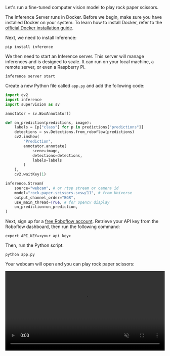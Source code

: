 Let's run a fine-tuned computer vision model to play rock paper scissors.

The Inference Server runs in Docker. Before we begin, make sure you have installed Docker on your system. To learn how to install Docker, refer to the [official Docker installation guide](https://docs.docker.com/get-docker/).

Next, we need to install Inference:

```
pip install inference
```

We then need to start an Inference server. This server will manage inferences and is designed to scale. It can run on your local machine, a remote server, or even a Raspberry Pi.

```
inference server start
```

Create a new Python file called `app.py` and add the following code:

```python
import cv2
import inference
import supervision as sv

annotator = sv.BoxAnnotator()

def on_prediction(predictions, image):
    labels = [p["class"] for p in predictions["predictions"]]
    detections = sv.Detections.from_roboflow(predictions)
    cv2.imshow(
        "Prediction", 
        annotator.annotate(
            scene=image, 
            detections=detections,
            labels=labels
        )
    ),
    cv2.waitKey(1)

inference.Stream(
    source="webcam", # or rtsp stream or camera id
    model="rock-paper-scissors-sxsw/11", # from Universe
    output_channel_order="BGR",
    use_main_thread=True, # for opencv display
    on_prediction=on_prediction, 
)
```

Next, sign up for a [free Roboflow account](https://app.roboflow.com). Retrieve your API key from the Roboflow dashboard, then run the following command:

```
export API_KEY=<your api key>
```

Then, run the Python script:

```
python app.py
```

Your webcam will open and you can play rock paper scissors:

<video width="100%" autoplay loop muted>
  <source src="https://media.roboflow.com/rock-paper-scissors.mp4" type="video/mp4">
</video>